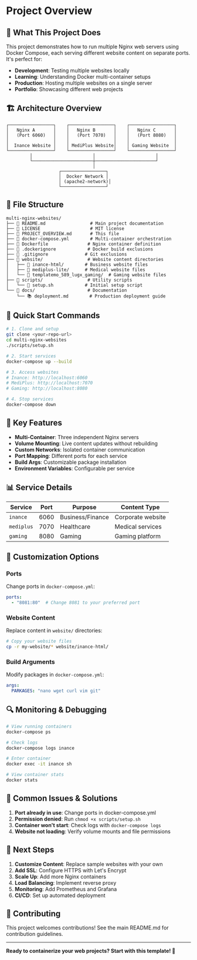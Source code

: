 # Project Overview

## 🎯 What This Project Does

This project demonstrates how to run multiple Nginx web servers using Docker Compose, each serving different website content on separate ports. It's perfect for:

- **Development**: Testing multiple websites locally
- **Learning**: Understanding Docker multi-container setups
- **Production**: Hosting multiple websites on a single server
- **Portfolio**: Showcasing different web projects

## 🏗️ Architecture Overview

```
┌─────────────────┐    ┌─────────────────┐    ┌─────────────────┐
│   Nginx A       │    │   Nginx B       │    │   Nginx C       │
│   (Port 6060)   │    │   (Port 7070)   │    │   (Port 8080)   │
│                 │    │                 │    │                 │
│  Inance Website │    │ MediPlus Website│    │ Gaming Website  │
└─────────────────┘    └─────────────────┘    └─────────────────┘
         │                       │                       │
         └───────────────────────┼───────────────────────┘
                                 │
                    ┌─────────────────┐
                    │  Docker Network │
                    │ (apache2-network)│
                    └─────────────────┘
```

## 📁 File Structure

```
multi-nginx-websites/
├── 📄 README.md                 # Main project documentation
├── 📄 LICENSE                   # MIT license
├── 📄 PROJECT_OVERVIEW.md       # This file
├── 🐳 docker-compose.yml        # Multi-container orchestration
├── 🐳 Dockerfile               # Nginx container definition
├── 🚫 .dockerignore            # Docker build exclusions
├── 🚫 .gitignore              # Git exclusions
├── 📁 website/                 # Website content directories
│   ├── 📁 inance-html/        # Business website files
│   ├── 📁 mediplus-lite/      # Medical website files
│   └── 📁 templatemo_589_lugx_gaming/  # Gaming website files
├── 📁 scripts/                 # Utility scripts
│   └── 🚀 setup.sh            # Initial setup script
└── 📁 docs/                    # Documentation
    └── 📚 deployment.md        # Production deployment guide
```

## 🚀 Quick Start Commands

```bash
# 1. Clone and setup
git clone <your-repo-url>
cd multi-nginx-websites
./scripts/setup.sh

# 2. Start services
docker-compose up --build

# 3. Access websites
# Inance: http://localhost:6060
# MediPlus: http://localhost:7070
# Gaming: http://localhost:8080

# 4. Stop services
docker-compose down
```

## 🔧 Key Features

- **Multi-Container**: Three independent Nginx servers
- **Volume Mounting**: Live content updates without rebuilding
- **Custom Networks**: Isolated container communication
- **Port Mapping**: Different ports for each service
- **Build Args**: Customizable package installation
- **Environment Variables**: Configurable per service

## 📊 Service Details

| Service | Port | Purpose | Content Type |
|---------|------|---------|--------------|
| `inance` | 6060 | Business/Finance | Corporate website |
| `mediplus` | 7070 | Healthcare | Medical services |
| `gaming` | 8080 | Gaming | Gaming platform |

## 🎨 Customization Options

### Ports
Change ports in `docker-compose.yml`:
```yaml
ports:
  - "8081:80"  # Change 8081 to your preferred port
```

### Website Content
Replace content in `website/` directories:
```bash
# Copy your website files
cp -r my-website/* website/inance-html/
```

### Build Arguments
Modify packages in `docker-compose.yml`:
```yaml
args: 
  PARKAGES: "nano wget curl vim git"
```

## 🔍 Monitoring & Debugging

```bash
# View running containers
docker-compose ps

# Check logs
docker-compose logs inance

# Enter container
docker exec -it inance sh

# View container stats
docker stats
```

## 🚨 Common Issues & Solutions

1. **Port already in use**: Change ports in docker-compose.yml
2. **Permission denied**: Run `chmod +x scripts/setup.sh`
3. **Container won't start**: Check logs with `docker-compose logs`
4. **Website not loading**: Verify volume mounts and file permissions

## 🌟 Next Steps

1. **Customize Content**: Replace sample websites with your own
2. **Add SSL**: Configure HTTPS with Let's Encrypt
3. **Scale Up**: Add more Nginx containers
4. **Load Balancing**: Implement reverse proxy
5. **Monitoring**: Add Prometheus and Grafana
6. **CI/CD**: Set up automated deployment

## 🤝 Contributing

This project welcomes contributions! See the main README.md for contribution guidelines.

---

**Ready to containerize your web projects? Start with this template! 🐳**
